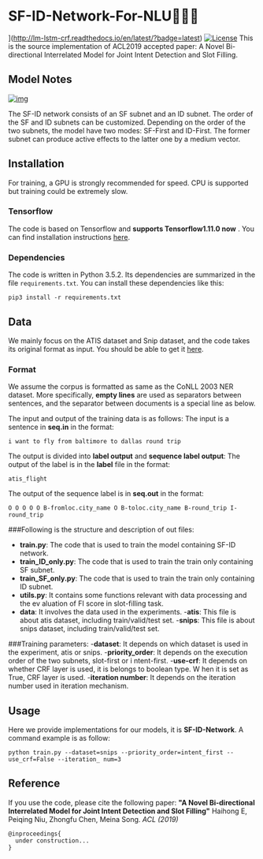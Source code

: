 # SF-ID-Network-For-NLU🚀🚀🚀
](http://lm-lstm-crf.readthedocs.io/en/latest/?badge=latest) [![License](https://camo.githubusercontent.com/8051e9938a1ab39cf002818dfceb6b6092f34d68/68747470733a2f2f696d672e736869656c64732e696f2f62616467652f4c6963656e73652d417061636865253230322e302d626c75652e737667)](https://opensource.org/licenses/Apache-2.0) 
This is the source implementation of ACL2019 accepted paper: A Novel Bi-directional Interrelated Model for Joint Intent Detection and Slot Filling.

## Model Notes

[![img](https://github.com/ChenZhongFu/SF-ID-Network-For-NLU/edit/master/docs/framework.png)](https://github.com/ChenZhongFu/SF-ID-Network-For-NLU/edit/master/docs/framework.png)

The SF-ID network consists of an SF subnet and an ID subnet. The order of the SF and ID subnets can be customized. Depending on the order of the two subnets, the model have two modes: SF-First and ID-First. The former subnet can produce active effects to the latter one by a medium vector.

## Installation

For training, a GPU is strongly recommended for speed. CPU is supported but training could be extremely slow.

### Tensorflow

The code is based on Tensorflow and **supports Tensorflow1.11.0 now** . You can find installation instructions [here](https://www.tensorflow.org/).

### Dependencies

The code is written in Python 3.5.2. Its dependencies are summarized in the file `requirements.txt`. You can install these dependencies like this:

```
pip3 install -r requirements.txt
```

## Data

We mainly focus on the ATIS dataset and Snip dataset, and the code takes its original format as input. You should be able to get it [here](https://github.com/ChenZhongFu/SF-ID-Network-For-NLU).

### Format

We assume the corpus is formatted as same as the CoNLL 2003 NER dataset. More specifically, **empty lines** are used as separators between sentences, and the separator between documents is a special line as below.

The input and output of the training data is as follows:
The input is a sentence in **seq.in** in the format:
```
i want to fly from baltimore to dallas round trip
```
The output is divided into **label output** and **sequence label output**:
The output of the label is in the **label** file in the format:
```
atis_flight
```
The output of the sequence label is in **seq.out** in the format:
```
O O O O O B-fromloc.city_name O B-toloc.city_name B-round_trip I-round_trip
```

###Following is the structure and description of out files:
  - **train.py**: The code that is used to train the model containing SF-ID network.
  - **train_ID_only.py**: The code that is used to train the train only containing SF subnet.
  - **train_SF_only.py**: The code that is used to train the train only containing ID subnet.
  - **utils.py**: It contains some functions relevant with data processing and the ev aluation of FI score in slot-filling task.
  - **data**: It involves the data used in the experiments.
    -**atis**: This file is about atis dataset, including train/valid/test set.
    -**snips**: This file is about snips dataset, including train/valid/test set.
    
###Training parameters:
  -**dataset**: It depends on which dataset is used in the experiment, atis or snips.
  -**priority_order**: It depends on the execution order of the two subnets, slot-first or i ntent-first.
  -**use-crf**:  It  depends  on  whether  CRF  layer  is  used,  it  is  belongs  to  boolean  type.  W hen it is set as True, CRF layer is used.
  -**iteration number**: It depends on the iteration number used in iteration mechanism.
  
## Usage

Here we provide implementations for our models, it is **SF-ID-Network**.
A command example is as follow:
```
python train.py --dataset=snips --priority_order=intent_first --use_crf=False --iteration_ num=3
```

## Reference
If you use the code, please cite the following paper: **"A Novel Bi-directional Interrelated Model for Joint Intent Detection and Slot Filling"** Haihong E, Peiqing Niu, Zhongfu Chen, Meina Song. *ACL (2019)*
```
@inproceedings{
  under construction...
}
```

 



